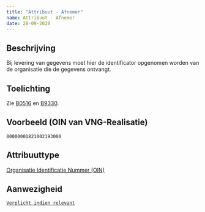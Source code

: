 ```yaml
---
title: "Attribuut - Afnemer"
name: Attribuut - Afnemer
date: 28-09-2020
---
```


## Beschrijving
Bij levering van gegevens moet hier de identificator opgenomen worden van de organisatie die de gegevens ontvangt.

## Toelichting
Zie [B0516](../../../achtergronddocumentatie/ontwerp/artefacten/0516.md) en [B9330](../../../achtergronddocumentatie/ontwerp/artefacten/9330.md).

## Voorbeeld (OIN van VNG-Realisatie)
`00000001821002193000` 

## Attribuuttype
[Organisatie Identificatie Nummer (OIN)](../attribuuttypen/OIN.md)

## Aanwezigheid
[`Verplicht indien relevant`](../../gegevenswoordenboek/readme.md#bijzondere-meta-attributen)


